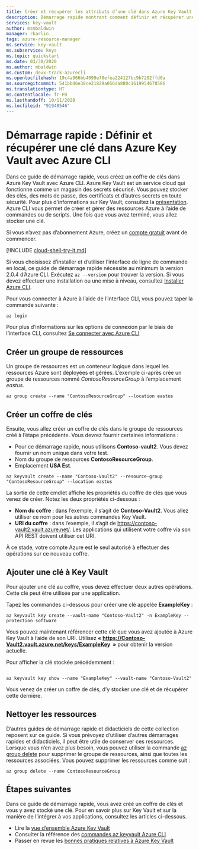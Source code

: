 ```yaml
---
title: Créer et récupérer les attributs d’une clé dans Azure Key Vault - Azure CLI
description: Démarrage rapide montrant comment définir et récupérer une clé dans Azure Key Vault à l’aide d’Azure CLI
services: key-vault
author: msmbaldwin
manager: rkarlin
tags: azure-resource-manager
ms.service: key-vault
ms.subservice: keys
ms.topic: quickstart
ms.date: 03/30/2020
ms.author: mbaldwin
ms.custom: devx-track-azurecli
ms.openlocfilehash: 19c4a966bb4099e70efea224127bc9b7292ffd0a
ms.sourcegitcommit: 541bb46e38ce21829a056da880c1619954678586
ms.translationtype: HT
ms.contentlocale: fr-FR
ms.lasthandoff: 10/11/2020
ms.locfileid: "91940546"
---
```

# <a name="quickstart-set-and-retrieve-a-key-from-azure-key-vault-using-azure-cli"></a>Démarrage rapide : Définir et récupérer une clé dans Azure Key Vault avec Azure CLI

Dans ce guide de démarrage rapide, vous créez un coffre de clés dans Azure Key Vault avec Azure CLI. Azure Key Vault est un service cloud qui fonctionne comme un magasin des secrets sécurisé. Vous pouvez stocker des clés, des mots de passe, des certificats et d’autres secrets en toute sécurité. Pour plus d’informations sur Key Vault, consultez la [présentation](../general/overview.md). Azure CLI vous permet de créer et gérer des ressources Azure à l’aide de commandes ou de scripts. Une fois que vous avez terminé, vous allez stocker une clé.

Si vous n’avez pas d’abonnement Azure, créez un [compte gratuit](https://azure.microsoft.com/free/?WT.mc_id=A261C142F) avant de commencer.


[!INCLUDE [cloud-shell-try-it.md](../../../includes/cloud-shell-try-it.md)]

Si vous choisissez d’installer et d’utiliser l’interface de ligne de commande en local, ce guide de démarrage rapide nécessite au minimum la version 2.0.4 d’Azure CLI. Exécutez `az --version` pour trouver la version. Si vous devez effectuer une installation ou une mise à niveau, consultez [Installer Azure CLI]( /cli/azure/install-azure-cli).

Pour vous connecter à Azure à l’aide de l’interface CLI, vous pouvez taper la commande suivante :

```azurecli
az login
```

Pour plus d’informations sur les options de connexion par le biais de l’interface CLI, consultez [Se connecter avec Azure CLI](/cli/azure/authenticate-azure-cli?view=azure-cli-latest)

## <a name="create-a-resource-group"></a>Créer un groupe de ressources

Un groupe de ressources est un conteneur logique dans lequel les ressources Azure sont déployées et gérées. L’exemple ci-après crée un groupe de ressources nommé *ContosoResourceGroup* à l’emplacement *eastus*.

```azurecli
az group create --name "ContosoResourceGroup" --location eastus
```

## <a name="create-a-key-vault"></a>Créer un coffre de clés

Ensuite, vous allez créer un coffre de clés dans le groupe de ressources créé à l’étape précédente. Vous devrez fournir certaines informations :

- Pour ce démarrage rapide, nous utilisons **Contoso-vault2**. Vous devez fournir un nom unique dans votre test.
- Nom du groupe de ressources **ContosoResourceGroup**.
- Emplacement **USA Est**.

```azurecli
az keyvault create --name "Contoso-Vault2" --resource-group "ContosoResourceGroup" --location eastus
```

La sortie de cette cmdlet affiche les propriétés du coffre de clés que vous venez de créer. Notez les deux propriétés ci-dessous :

- **Nom du coffre** : dans l’exemple, il s’agit de **Contoso-Vault2**. Vous allez utiliser ce nom pour les autres commandes Key Vault.
- **URI du coffre** : dans l’exemple, il s’agit de https://contoso-vault2.vault.azure.net/. Les applications qui utilisent votre coffre via son API REST doivent utiliser cet URI.

À ce stade, votre compte Azure est le seul autorisé à effectuer des opérations sur ce nouveau coffre.

## <a name="add-a-key-to-key-vault"></a>Ajouter une clé à Key Vault

Pour ajouter une clé au coffre, vous devez effectuer deux autres opérations. Cette clé peut être utilisée par une application. 

Tapez les commandes ci-dessous pour créer une clé appelée **ExampleKey** :

```azurecli
az keyvault key create --vault-name "Contoso-Vault2" -n ExampleKey --protection software
```

Vous pouvez maintenant référencer cette clé que vous avez ajoutée à Azure Key Vault à l’aide de son URI. Utilisez **« https://Contoso-Vault2.vault.azure.net/keys/ExampleKey  »** pour obtenir la version actuelle. 

Pour afficher la clé stockée précédemment :

```azurecli

az keyvault key show --name "ExampleKey" --vault-name "Contoso-Vault2"
```

Vous venez de créer un coffre de clés, d’y stocker une clé et de récupérer cette dernière.

## <a name="clean-up-resources"></a>Nettoyer les ressources

D’autres guides de démarrage rapide et didacticiels de cette collection reposent sur ce guide. Si vous prévoyez d’utiliser d’autres démarrages rapides et didacticiels, il peut être utile de conserver ces ressources.
Lorsque vous n’en avez plus besoin, vous pouvez utiliser la commande [az group delete](/cli/azure/group) pour supprimer le groupe de ressources, ainsi que toutes les ressources associées. Vous pouvez supprimer les ressources comme suit :

```azurecli
az group delete --name ContosoResourceGroup
```

## <a name="next-steps"></a>Étapes suivantes

Dans ce guide de démarrage rapide, vous avez créé un coffre de clés et vous y avez stocké une clé. Pour en savoir plus sur Key Vault et sur la manière de l’intégrer à vos applications, consultez les articles ci-dessous.

- Lire la [vue d’ensemble Azure Key Vault](../general/overview.md)
- Consulter la référence des [commandes az keyvault Azure CLI](/cli/azure/keyvault?view=azure-cli-latest)
- Passer en revue les [bonnes pratiques relatives à Azure Key Vault](../general/best-practices.md)
